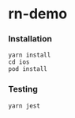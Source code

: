 # rn-demo

### Installation

```
yarn install
cd ios
pod install
```

### Testing

```
yarn jest
```
